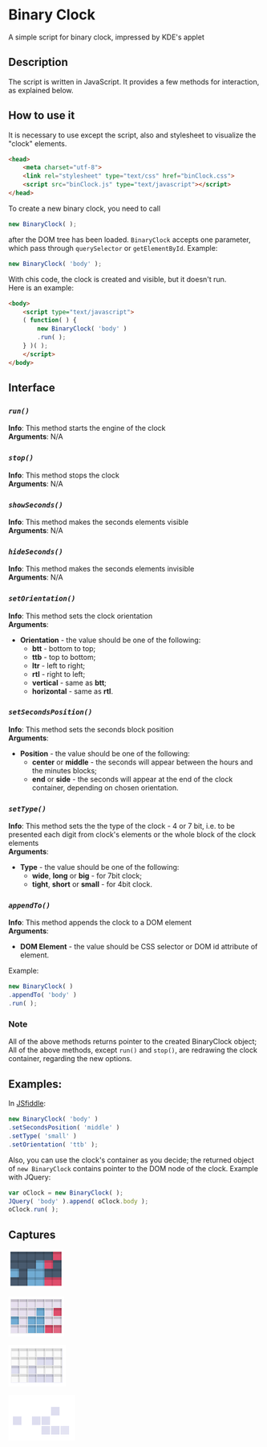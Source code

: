 # Binary Clock

A simple script for binary clock, impressed by KDE's applet

## Description

The script is written in JavaScript. It provides a few methods for interaction, as explained below.

## How to use it

It is necessary to use except the script, also and stylesheet to visualize the "clock" elements.
```HTML
<head>
	<meta charset="utf-8">
	<link rel="stylesheet" type="text/css" href="binClock.css">
	<script src="binClock.js" type="text/javascript"></script>
</head>
```
To create a new binary clock, you need to call
```JavaScript
new BinaryClock( );
```
after the DOM tree has been loaded. `BinaryClock` accepts one parameter, which pass through `querySelector` or `getElementById`. Example:
```JavaScript
new BinaryClock( 'body' );
```
With chis code, the clock is created and visible, but it doesn't run.  
Here is an example:
```HTML
<body>
	<script type="text/javascript">
	( function( ) {
		new BinaryClock( 'body' )
		.run( );
	} )( );
	</script>
</body>
```

## Interface

### *`run()`*
**Info**: This method starts the engine of the clock  
**Arguments**: N/A
### *`stop()`*
**Info**: This method stops the clock  
**Arguments**: N/A
### *`showSeconds()`*
**Info**: This method makes the seconds elements visible  
**Arguments**: N/A
### *`hideSeconds()`*
**Info**: This method makes the seconds elements invisible  
**Arguments**: N/A
### *`setOrientation()`*
**Info**: This method sets the clock orientation  
**Arguments**:
* **Orientation** - the value should be one of the following:
	* **btt** - bottom to top;
	* **ttb** - top to bottom;
	* **ltr** - left to right;
	* **rtl** - right to left;
	* **vertical** - same as **btt**;
	* **horizontal** - same as **rtl**.

### *`setSecondsPosition()`*
**Info**: This method sets the seconds block position  
**Arguments**:
* **Position** - the value should be one of the following:
	* **center** or **middle** - the seconds will appear between the hours and the minutes blocks;
	* **end** or **side** - the seconds will appear at the end of the clock container, depending on chosen orientation.

### *`setType()`*
**Info**: This method sets the the type of the clock - 4 or 7 bit, i.e. to be presented each digit from clock's elements or the whole block of the clock elements  
**Arguments**:
* **Type** - the value should be one of the following:
	* **wide**, **long** or **big** - for 7bit clock;
	* **tight**, **short** or **small** - for 4bit clock.

### *`appendTo()`*
**Info**: This method appends the clock to a DOM element  
**Arguments**:
* **DOM Element** - the value should be CSS selector or DOM id attribute of element.

Example:
```JavaScript
new BinaryClock( )
.appendTo( 'body' )
.run( );
```

### Note
All of the above methods returns pointer to the created BinaryClock object; All of the above methods, except `run()` and `stop()`, are redrawing the clock container, regarding the new options.  

## Examples:
In [JSfiddle](https://jsfiddle.net/h6m4jvrs/):
```JavaScript
new BinaryClock( 'body' )
.setSecondsPosition( 'middle' )
.setType( 'small' )
.setOrientation( 'ttb' );
```
Also, you can use the clock's container as you decide; the returned object of `new BinaryClock` contains pointer to the DOM node of the clock. Example with JQuery:
```JavaScript
var oClock = new BinaryClock( );
JQuery( 'body' ).append( oClock.body );
oClock.run( );
```
## Captures
![Example](https://raw.githubusercontent.com/Re-n-Im/BinClock/5a80d6bb3f4b6a49380bc870d7b4fc23263ad8e4/img/example.png)

![Example](https://raw.githubusercontent.com/Re-n-Im/BinClock/5a80d6bb3f4b6a49380bc870d7b4fc23263ad8e4/img/example2.png)

![Example](https://raw.githubusercontent.com/Re-n-Im/BinClock/5a80d6bb3f4b6a49380bc870d7b4fc23263ad8e4/img/example3.png)

![Example](https://raw.githubusercontent.com/Re-n-Im/BinClock/5a80d6bb3f4b6a49380bc870d7b4fc23263ad8e4/img/example4.png)
